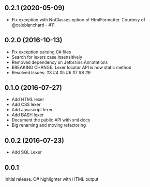 ## 0.2.1 (2020-05-09)
 - Fix exception with NoClasses option of HtmlFormatter. Courtesy of @caleblanchard - #11

## 0.2.0 (2016-10-13)
 - Fix exception parsing C# files
 - Search for lexers case insensitively
 - Removed dependency on Jetbrains.Annotations
 - BREAKING CHANGE: Lexer locator API is now static method
 - Resolved Issues: #3 #4 #5 #6 #7 #8 #9

## 0.1.0 (2016-07-27)

 - Add HTML lexer
 - Add CSS lexer
 - Add Javascript lexer
 - Add BASH lexer
 - Document the public API with xml docs
 - Big renaming and moving refactoring

## 0.0.2 (2016-07-23)

* Add SQL Lexer

## 0.0.1
Initial release. C# highlighter with HTML output